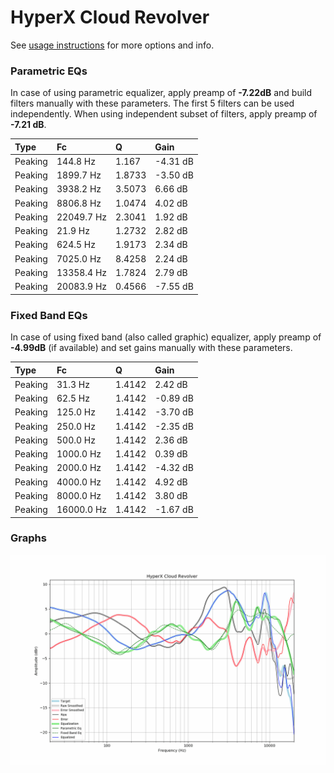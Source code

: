 # HyperX Cloud Revolver
See [usage instructions](https://github.com/jaakkopasanen/AutoEq#usage) for more options and info.

### Parametric EQs
In case of using parametric equalizer, apply preamp of **-7.22dB** and build filters manually
with these parameters. The first 5 filters can be used independently.
When using independent subset of filters, apply preamp of **-7.21 dB**.

| Type    | Fc         |      Q | Gain     |
|:--------|:-----------|:-------|:---------|
| Peaking | 144.8 Hz   | 1.167  | -4.31 dB |
| Peaking | 1899.7 Hz  | 1.8733 | -3.50 dB |
| Peaking | 3938.2 Hz  | 3.5073 | 6.66 dB  |
| Peaking | 8806.8 Hz  | 1.0474 | 4.02 dB  |
| Peaking | 22049.7 Hz | 2.3041 | 1.92 dB  |
| Peaking | 21.9 Hz    | 1.2732 | 2.82 dB  |
| Peaking | 624.5 Hz   | 1.9173 | 2.34 dB  |
| Peaking | 7025.0 Hz  | 8.4258 | 2.24 dB  |
| Peaking | 13358.4 Hz | 1.7824 | 2.79 dB  |
| Peaking | 20083.9 Hz | 0.4566 | -7.55 dB |

### Fixed Band EQs
In case of using fixed band (also called graphic) equalizer, apply preamp of **-4.99dB**
(if available) and set gains manually with these parameters.

| Type    | Fc         |      Q | Gain     |
|:--------|:-----------|:-------|:---------|
| Peaking | 31.3 Hz    | 1.4142 | 2.42 dB  |
| Peaking | 62.5 Hz    | 1.4142 | -0.89 dB |
| Peaking | 125.0 Hz   | 1.4142 | -3.70 dB |
| Peaking | 250.0 Hz   | 1.4142 | -2.35 dB |
| Peaking | 500.0 Hz   | 1.4142 | 2.36 dB  |
| Peaking | 1000.0 Hz  | 1.4142 | 0.39 dB  |
| Peaking | 2000.0 Hz  | 1.4142 | -4.32 dB |
| Peaking | 4000.0 Hz  | 1.4142 | 4.92 dB  |
| Peaking | 8000.0 Hz  | 1.4142 | 3.80 dB  |
| Peaking | 16000.0 Hz | 1.4142 | -1.67 dB |

### Graphs
![](./HyperX%20Cloud%20Revolver.png)